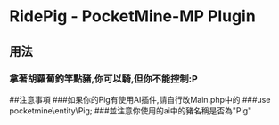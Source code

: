 # RidePig - PocketMine-MP Plugin


## 用法
### 拿著胡蘿蔔釣竿點豬,你可以騎,但你不能控制:P


##注意事項
###如果你的Pig有使用AI插件,請自行改Main.php中的
###use pocketmine\entity\Pig;
###並注意你使用的ai中的豬名稱是否為"Pig"


